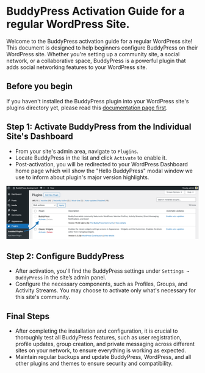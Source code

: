 # BuddyPress Activation Guide for a regular WordPress Site.

Welcome to the BuddyPress activation guide for a regular WordPress site! This document is designed to help beginners configure BuddyPress on their WordPress site. Whether you're setting up a community site, a social network, or a collaborative space, BuddyPress is a powerful plugin that adds social networking features to your WordPress site.

## Before you begin

If you haven't installed the BuddyPress plugin into your WordPress site's plugins directory yet, please read this [documentation page first](./install.md).

## Step 1: Activate BuddyPress from the Individual Site's Dashboard

- From your site's admin area, navigate to `Plugins`.
- Locate BuddyPress in the list and click `Activate` to enable it.
- Post-activation, you will be redirected to your WordPress Dashboard home page which will show the "Hello BuddyPress" modal window we use to inform about plugin's major version highlights.

![Regular Admin Screen](../assets/regular-admin-activate.png)

## Step 2: Configure BuddyPress

- After activation, you'll find the BuddyPress settings under `Settings → BuddyPress` in the site’s admin panel.
- Configure the necessary components, such as Profiles, Groups, and Activity Streams. You may choose to activate only what's necessary for this site's community.

## Final Steps

- After completing the installation and configuration, it is crucial to thoroughly test all BuddyPress features, such as user registration, profile updates, group creation, and private messaging across different sites on your network, to ensure everything is working as expected.
- Maintain regular backups and update BuddyPress, WordPress, and all other plugins and themes to ensure security and compatibility.

